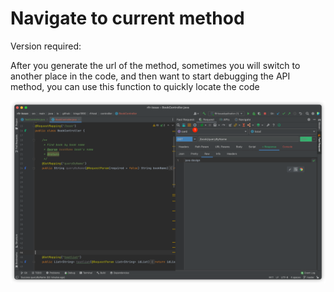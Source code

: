 # Navigate to current method

Version required: <Badge text="2022.1.7" />

After you generate the url of the method, sometimes you will switch to another place in the code, and then want to start debugging the API method, you can use this function to quickly locate the code

![navigate2CurrentMethod](../../../.vuepress/public/img/navigate2CurrentMethod.png)
